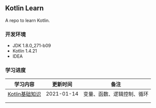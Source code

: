 ## **Kotlin Learn**

A repo to learn Kotlin.

### **开发环境**

-   JDK 1.8.0_271-b09
-   Kotlin 1.4.21
-   IDEA

### **学习进度**

| **学习内容**                                                 | **更新时间** | **备注**                   |
| ------------------------------------------------------------ | ------------ | -------------------------- |
| [Kotlin基础知识](https://github.com/JasonkayZK/kotlin_learn/tree/1-basic) | 2021-01-14   | 变量、函数、逻辑控制、循环 |
|                                                              |              |                            |
|                                                              |              |                            |





